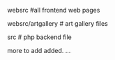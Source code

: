 websrc #all frontend  web pages

websrc/artgallery  # art gallery files

src # php backend file

more to add added.
...
